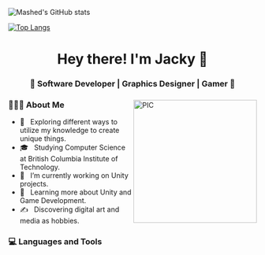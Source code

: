 ![Mashed's GitHub stats](https://github-readme-stats.vercel.app/api?username=m-a-s-h-e-d&show_icons=true&theme=tokyonight)

[![Top Langs](https://github-readme-stats.vercel.app/api/top-langs/?username=m-a-s-h-e-d&layout=compact&theme=tokyonight)](https://github.com/m-a-s-h-e-d/github-readme-stats)

<h1 align="center">Hey there! I'm Jacky 👋 </h1>
<h3 align="center">🎇 Software Developer | Graphics Designer | Gamer 🎇</h3>
<div>
<img width = "250px" align="right" alt="PIC" height="250px" src="https://jackytsoi.ca/resources/images/logo_dark.png" />
<div align="left"> 
  <h3> 👨🏻‍💻 About Me </h3>

  - 🤔 &nbsp; Exploring different ways to utilize my knowledge to create unique things.
  - 🎓 &nbsp; Studying Computer Science at British Columbia Institute of Technology.
  - 💼 &nbsp; I’m currently working on Unity projects.
  - 🌱 &nbsp; Learning more about Unity and Game Development.
  - ✍️ &nbsp; Discovering digital art and media as hobbies.
</div> 
</div>

<div>
  <h3> 💻 Languages and Tools </h3>
  <p>
    <!--
   <img src="https://media.giphy.com/media/3rCcV6sC1o2GY/giphy.gif" width="50"><img src="https://media3.giphy.com/media/ln7z2eWriiQAllfVcn/200w.webp" width="50"><img src="https://i.giphy.com/media/LMt9638dO8dftAjtco/200.webp"   width="50"><img src="https://i.giphy.com/media/eNAsjO55tPbgaor7ma/200w.webp" width="50"><img src="https://i.giphy.com/media/IdyAQJVN2kVPNUrojM/200.webp" width="50"><img src="https://media3.giphy.com/media/kdFc8fubgS31b8DsVu/giphy.webp" width="50"><img src="https://media.giphy.com/media/SU2ic3wTfuC6JhD1lA/giphy.gif" width="50"><img src="https://media.giphy.com/media/kH1DBkPNyZPOk0BxrM/giphy.gif" width="100"><img src="https://media.giphy.com/media/SsCYf6DRFJrOpP0IoM/giphy.gif" width="70">
-->
  <p>
</div> 
